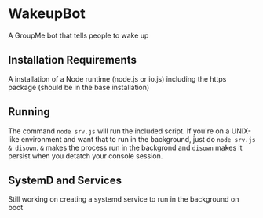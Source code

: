 # WakeupBot
A GroupMe bot that tells people to wake up

## Installation Requirements
A installation of a Node runtime (node.js or io.js) including the https package (should be in the base installation)

## Running
The command `node srv.js` will run the included script. If you're on a UNIX-like environment and want that to run in the background, just do `node srv.js & disown`. `&` makes the process run in the backgrond and `disown` makes it persist when you detatch your console session.

## SystemD and Services
Still working on creating a systemd service to run in the background on boot
